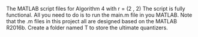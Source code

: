 The MATLAB script files for Algorithm 4 with r = (2 , 2) The script is fully functional. All you need to do is to run the main.m file in you MATLAB. Note that the .m files in this project all are designed based on the MATLAB R2016b.
Create a folder named T to store the ultimate quantizers. 
